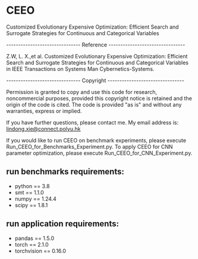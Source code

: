 # CEEO
Customized Evolutionary Expensive Optimization: Efficient Search and Surrogate Strategies for  Continuous and Categorical Variables

------------------------------- Reference --------------------------------

Z.W, L. X.,et al. Customized Evolutionary Expensive Optimization: Efficient Search and Surrogate Strategies for  Continuous and Categorical Variables in IEEE Transactions on Systems Man Cybernetics-Systems.

------------------------------- Copyright --------------------------------

Permission is granted to copy and use this code for research, noncommercial purposes, provided this copyright notice is retained and the origin of the code is cited. The code is provided "as is" and without any warranties, express or implied.

If you have further questions, please contact me. My email address is: lindong.xie@connect.polyu.hk


If you would like to run CEEO on benchmark experiments, please execute Run_CEEO_for_Benchmarks_Experiment.py. To apply CEEO for CNN parameter optimization, please execute Run_CEEO_for_CNN_Experiment.py.


## run benchmarks requirements:
+ python == 3.8
+ smt == 1.1.0
+ numpy == 1.24.4
+ scipy == 1.8.1

## run application requirements:
+ pandas == 1.5.0
+ torch == 2.1.0
+ torchvision == 0.16.0

